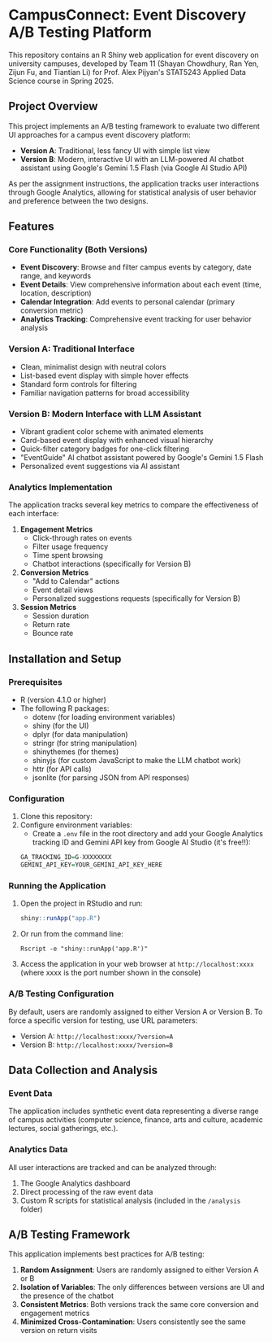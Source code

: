 # CampusConnect: Event Discovery A/B Testing Platform

This repository contains an R Shiny web application for event discovery on university campuses, developed by Team 11 (Shayan Chowdhury, Ran Yen, Zijun Fu, and Tiantian Li) for Prof. Alex Pijyan's STAT5243 Applied Data Science course in Spring 2025. 

## Project Overview
This project implements an A/B testing framework to evaluate two different UI approaches for a campus event discovery platform:
- **Version A**: Traditional, less fancy UI with simple list view
- **Version B**: Modern, interactive UI with an LLM-powered AI chatbot assistant using Google's Gemini 1.5 Flash (via Google AI Studio API)

As per the assignment instructions, the application tracks user interactions through Google Analytics, allowing for statistical analysis of user behavior and preference between the two designs.

## Features
### Core Functionality (Both Versions)
- **Event Discovery**: Browse and filter campus events by category, date range, and keywords
- **Event Details**: View comprehensive information about each event (time, location, description)
- **Calendar Integration**: Add events to personal calendar (primary conversion metric)
- **Analytics Tracking**: Comprehensive event tracking for user behavior analysis

### Version A: Traditional Interface
- Clean, minimalist design with neutral colors
- List-based event display with simple hover effects
- Standard form controls for filtering
- Familiar navigation patterns for broad accessibility

### Version B: Modern Interface with LLM Assistant
- Vibrant gradient color scheme with animated elements
- Card-based event display with enhanced visual hierarchy
- Quick-filter category badges for one-click filtering
- "EventGuide" AI chatbot assistant powered by Google's Gemini 1.5 Flash
- Personalized event suggestions via AI assistant

### Analytics Implementation
The application tracks several key metrics to compare the effectiveness of each interface:
1. **Engagement Metrics**
   - Click-through rates on events
   - Filter usage frequency
   - Time spent browsing
   - Chatbot interactions (specifically for Version B)
2. **Conversion Metrics**
   - "Add to Calendar" actions
   - Event detail views
   - Personalized suggestions requests (specifically for Version B)
3. **Session Metrics**
   - Session duration
   - Return rate
   - Bounce rate

## Installation and Setup

### Prerequisites
- R (version 4.1.0 or higher)
- The following R packages:
  - dotenv (for loading environment variables)
  - shiny (for the UI)
  - dplyr (for data manipulation)
  - stringr (for string manipulation)
  - shinythemes (for themes)
  - shinyjs (for custom JavaScript to make the LLM chatbot work)
  - httr (for API calls)
  - jsonlite (for parsing JSON from API responses)

### Configuration
1. Clone this repository:
2. Configure environment variables:
   - Create a `.env` file in the root directory and add your Google Analytics tracking ID and Gemini API key from Google AI Studio (it's free!!):
   ```r
   GA_TRACKING_ID=G-XXXXXXXX
   GEMINI_API_KEY=YOUR_GEMINI_API_KEY_HERE
   ```

### Running the Application

1. Open the project in RStudio and run:
   ```r
   shiny::runApp("app.R")
   ```
2. Or run from the command line:
   ```
   Rscript -e "shiny::runApp('app.R')"
   ```
3. Access the application in your web browser at `http://localhost:xxxx` (where xxxx is the port number shown in the console)

### A/B Testing Configuration
By default, users are randomly assigned to either Version A or Version B. To force a specific version for testing, use URL parameters:
- Version A: `http://localhost:xxxx/?version=A`
- Version B: `http://localhost:xxxx/?version=B`

## Data Collection and Analysis
### Event Data
The application includes synthetic event data representing a diverse range of campus activities (computer science, finance, arts and culture, academic lectures, social gatherings, etc.).

### Analytics Data
All user interactions are tracked and can be analyzed through:
1. The Google Analytics dashboard
2. Direct processing of the raw event data
3. Custom R scripts for statistical analysis (included in the `/analysis` folder)

## A/B Testing Framework
This application implements best practices for A/B testing:
1. **Random Assignment**: Users are randomly assigned to either Version A or B
2. **Isolation of Variables**: The only differences between versions are UI and the presence of the chatbot
3. **Consistent Metrics**: Both versions track the same core conversion and engagement metrics
4. **Minimized Cross-Contamination**: Users consistently see the same version on return visits
